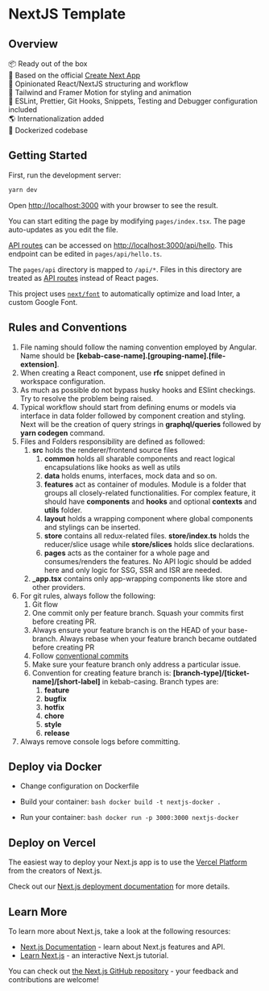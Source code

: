 # NextJS Template

## Overview

📦 Ready out of the box  
🎯 Based on the official [Create Next App](https://github.com/vercel/next.js/tree/canary/packages/create-next-app)  
💪 Opinionated React/NextJS structuring and workflow  
🍃 Tailwind and Framer Motion for styling and animation  
🐞 ESLint, Prettier, Git Hooks, Snippets, Testing and Debugger configuration included  
🌎 Internationalization added  
🐋 Dockerized codebase

## Getting Started

First, run the development server:

```bash
yarn dev
```

Open [http://localhost:3000](http://localhost:3000) with your browser to see the result.

You can start editing the page by modifying `pages/index.tsx`. The page auto-updates as you edit the file.

[API routes](https://nextjs.org/docs/api-routes/introduction) can be accessed on [http://localhost:3000/api/hello](http://localhost:3000/api/hello). This endpoint can be edited in `pages/api/hello.ts`.

The `pages/api` directory is mapped to `/api/*`. Files in this directory are treated as [API routes](https://nextjs.org/docs/api-routes/introduction) instead of React pages.

This project uses [`next/font`](https://nextjs.org/docs/basic-features/font-optimization) to automatically optimize and load Inter, a custom Google Font.

## Rules and Conventions

1. File naming should follow the naming convention employed by Angular. Name should be **[kebab-case-name].[grouping-name].[file-extension]**.
2. When creating a React component, use **rfc** snippet defined in workspace configuration.
3. As much as possible do not bypass husky hooks and ESlint checkings. Try to resolve the problem being raised.
4. Typical workflow should start from defining enums or models via interface in data folder followed by component creation and styling. Next will be the creation of query strings in **graphql/queries** followed by **yarn codegen** command.
5. Files and Folders responsibility are defined as followed:
   1. **src** holds the renderer/frontend source files
      1. **common** holds all sharable components and react logical encapsulations like hooks as well as utils
      2. **data** holds enums, interfaces, mock data and so on.
      3. **features** act as container of modules. Module is a folder that groups all closely-related functionalities. For complex feature, it should have **components** and **hooks** and optional **contexts** and **utils** folder.
      4. **layout** holds a wrapping component where global components and stylings can be inserted.
      5. **store** contains all redux-related files. **store/index.ts** holds the reducer/slice usage while **store/slices** holds slice declarations.
      6. **pages** acts as the container for a whole page and consumes/renders the features. No API logic should be added here and only logic for SSG, SSR and ISR are needed.
   2. **\_app.tsx** contains only app-wrapping components like store and other providers.
6. For git rules, always follow the following:
   1. Git flow
   2. One commit only per feature branch. Squash your commits first before creating PR.
   3. Always ensure your feature branch is on the HEAD of your base-branch. Always rebase when your feature branch became outdated before creating PR
   4. Follow [conventional commits](https://www.conventionalcommits.org/en/v1.0.0/)
   5. Make sure your feature branch only address a particular issue.
   6. Convention for creating feature branch is: **[branch-type]/[ticket-name]/[short-label]** in kebab-casing. Branch types are:
      1. **feature**
      2. **bugfix**
      3. **hotfix**
      4. **chore**
      5. **style**
      6. **release**
7. Always remove console logs before committing.

## Deploy via Docker

- Change configuration on Dockerfile

- Build your container: `bash docker build -t nextjs-docker .`

- Run your container: `bash docker run -p 3000:3000 nextjs-docker`

## Deploy on Vercel

The easiest way to deploy your Next.js app is to use the [Vercel Platform](https://vercel.com/new?utm_medium=default-template&filter=next.js&utm_source=create-next-app&utm_campaign=create-next-app-readme) from the creators of Next.js.

Check out our [Next.js deployment documentation](https://nextjs.org/docs/deployment) for more details.

## Learn More

To learn more about Next.js, take a look at the following resources:

- [Next.js Documentation](https://nextjs.org/docs) - learn about Next.js features and API.
- [Learn Next.js](https://nextjs.org/learn) - an interactive Next.js tutorial.

You can check out [the Next.js GitHub repository](https://github.com/vercel/next.js/) - your feedback and contributions are welcome!
